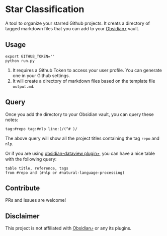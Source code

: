 # Star Classification

A tool to organize your starred Github projects. It creats a directory of tagged markdown files that you can add to your [Obsidian⤴](https://obsidian.md/) vault.

## Usage

```
export GITHUB_TOKEN=''
python run.py
```

1. It requires a Github Token to access your user profile. You can generate one in your Github settings.
2. It will create a directory of markdown files based on the template file `output.md`.

## Query

Once you add the directory to your Obsidian vault, you can query these notes:

```
tag:#repo tag:#nlp line:(/(^# )/
```
The above query will show all the project titles containing the tag `repo` and `nlp`.

Or if you are using [obsidian-dataview plugin⤴](https://github.com/blacksmithgu/obsidian-dataview), you can have a nice table with the following query:

```dataview
table title, reference, tags
from #repo and (#nlp or #natural-language-processing)
```

## Contribute
PRs and Issues are welcome!

## Disclaimer
This project is not affiliated with [Obsidian⤴](https://obsidian.md/) or any its plugins.